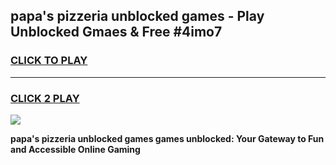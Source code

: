 
## papa's pizzeria unblocked games - Play Unblocked Gmaes & Free #4imo7
<h3>
<a href="https://news.freeplayer.one?title=papa's_pizzeria_unblocked_games&ref=03M">CLICK TO PLAY</a></h3>
<hr>

<h3>
<a href="https://news.freeplayer.one?title=papa's_pizzeria_unblocked_games&ref=03M">CLICK 2 PLAY</a>
  
</h3>

<a href="https://news.freeplayer.one?title=papa's_pizzeria_unblocked_games&ref=03M"><img src="https://clearcache.store/games.png"></a>


**papa's pizzeria unblocked games games unblocked: Your Gateway to Fun and Accessible Online Gaming**
